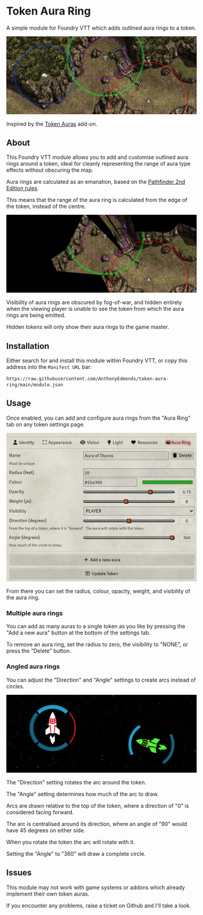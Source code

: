# Token Aura Ring

A simple module for Foundry VTT which adds outlined aura rings to a token.

![How token aura rings appear to the game master](gm.jpg)

Inspired by the [Token Auras](https://foundryvtt.com/packages/token-auras) add-on.

## About

This Foundry VTT module allows you to add and customise outlined aura rings around a token, ideal for cleanly representing the range of aura type effects without obscuring the map.

Aura rings are calculated as an emanation, based on the [Pathfinder 2nd Edition rules](https://2e.aonprd.com/Rules.aspx?ID=2387).

This means that the range of the aura ring is calculated from the edge of the token, instead of the centre.

![How token aura rings appear to players](player.jpg)

Visibility of aura rings are obscured by fog-of-war, and hidden entirely when the viewing player is unable to see the token from which the aura rings are being emitted.

Hidden tokens will only show their aura rings to the game master.

## Installation

Either search for and install this module within Foundry VTT, or copy this address into the `Manifest URL` bar:

```
https://raw.githubusercontent.com/AnthonyEdmonds/token-aura-ring/main/module.json
```

## Usage

Once enabled, you can add and configure aura rings from the "Aura Ring" tab on any token settings page.

![An example of a token aura ring configuration](config.jpg)

From there you can set the radius, colour, opacity, weight, and visibility of the aura ring.

### Multiple aura rings

You can add as many auras to a single token as you like by pressing the "Add a new aura" button at the bottom of the settings tab.

To remove an aura ring, set the radius to zero, the visibility to "NONE", or press the "Delete" button.

### Angled aura rings

You can adjust the "Direction" and "Angle" settings to create arcs instead of circles.

![An example of a token with arcs instead of circles](arc.jpg)

The "Direction" setting rotates the arc around the token.

The "Angle" setting determines how much of the arc to draw.

Arcs are drawn relative to the top of the token, where a direction of "0" is considered facing forward.

The arc is centralised around its direction, where an angle of "90" would have 45 degrees on either side.

When you rotate the token the arc will rotate with it.

Setting the "Angle" to "360" will draw a complete circle.

## Issues

This module may not work with game systems or addons which already implement their own token auras.

If you encounter any problems, raise a ticket on Github and I'll take a look.
